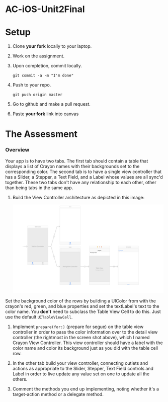 # AC-iOS-Unit2Final

# Setup

1. Clone **your fork** locally to your laptop.
2. Work on the assignment.
3. Upon completion, commit locally.

	```
	git commit -a -m "I'm done"
	```
4. Push to your repo.

	```
	git push origin master
	```
5. Go to github and make a pull request.
6. Paste **your fork** link into canvas 

# The Assessment

### Overview

Your app is to have two tabs. The first tab should contain a table that displays a list of Crayon names
with their backgrounds set to the corresponding color. The second tab is to have a single view controller
that has a Slider, a Stepper, a Text Field, and a Label whose values are all sync'd together. These two tabs
don't have any relationship to each other, other than being tabs in the same app.


1. Build the View Controller architecture as depicted in this image:

	![Storyboard](storyBoard.png) 


Set the background color of the rows by building a UIColor from with the crayon's red, green, and blue 
properties and set the textLabel's text to the color name. You **don't** need to subclass the Table View Cell
to do this. Just use the default ```UITableViewCell```.

1. Implement ```prepare(for:)``` (prepare for segue) on the table view controller in order to pass the
color information over to the detail view controller (the rightmost in the screen shot above), which I named
Crayon View Controller. This view controller should have a label with the color name and color its background
just as you did with the table cell row.

1. In the other tab build your view controller, connecting outlets and actions as appropriate to 
the Slider, Stepper, Text Field controls and Label in order to live update any value set on one to
update all the others.

1. Comment the methods you end up implementing, noting whether it's a target-action method or 
a delegate method.
